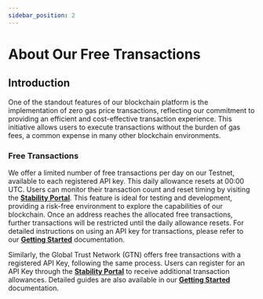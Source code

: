 ```yaml
---
sidebar_position: 2
---
```


# About Our Free Transactions

## Introduction

One of the standout features of our blockchain platform is the implementation of zero gas price transactions, reflecting our commitment to providing an efficient and cost-effective transaction experience. This initiative allows users to execute transactions without the burden of gas fees, a common expense in many other blockchain environments.

### Free Transactions

We offer a limited number of free transactions per day on our Testnet, available to each registered API key. This daily allowance resets at 00:00 UTC. Users can monitor their transaction count and reset timing by visiting the **[Stability Portal](https://portal.stabilityprotocol.com)**. This feature is ideal for testing and development, providing a risk-free environment to explore the capabilities of our blockchain. Once an address reaches the allocated free transactions, further transactions will be restricted until the daily allowance resets. For detailed instructions on using an API key for transactions, please refer to our **[Getting Started](./getting_started.md)** documentation.

Similarly, the Global Trust Network (GTN) offers free transactions with a registered API Key, following the same process. Users can register for an API Key through the **[Stability Portal](https://portal.stabilityprotocol.com)** to receive additional transaction allowances. Detailed guides are also available in our **[Getting Started](./getting_started.md)** documentation.

